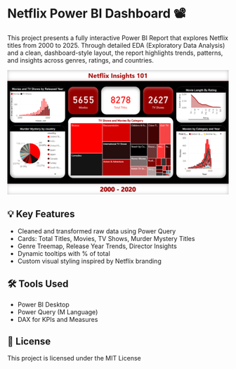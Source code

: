 # Netflix Power BI Dashboard 📽️

This project presents a fully interactive Power BI Report that explores Netflix titles from 2000 to 2025. Through detailed EDA (Exploratory Data Analysis) and a clean, dashboard-style layout, the report highlights trends, patterns, and insights across genres, ratings, and countries.

<p align="left">
  <img src="Dashboard.png" alt="Dashboard Screenshot" width="900"/>
</p>

## 💡 Key Features
- Cleaned and transformed raw data using Power Query
- Cards: Total Titles, Movies, TV Shows, Murder Mystery Titles
- Genre Treemap, Release Year Trends, Director Insights
- Dynamic tooltips with % of total
- Custom visual styling inspired by Netflix branding

## 🛠 Tools Used
- Power BI Desktop
- Power Query (M Language)
- DAX for KPIs and Measures

## 📝 License

This project is licensed under the MIT License
